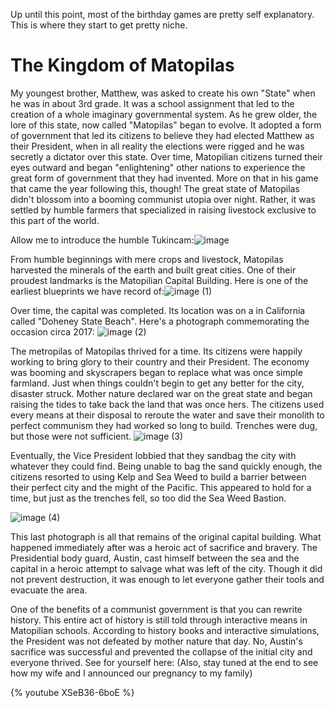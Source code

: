 Up until this point, most of the birthday games are pretty self explanatory. This is where they start to get pretty niche. 

# The Kingdom of Matopilas
My youngest brother, Matthew, was asked to create his own "State" when he was in about 3rd grade. It was a school assignment that led to the creation of a whole imaginary governmental system. As he grew older, the lore of this state, now called "Matopilas" began to evolve. It adopted a form of government that led its citizens to believe they had elected Matthew as their President, when in all reality the elections were rigged and he was secretly a dictator over this state. Over time, Matopilian citizens turned their eyes outward and began "enlightening" other nations to experience the great form of government that they had invented. More on that in his game that came the year following this, though! The great state of Matopilas didn't blossom into a booming communist utopia over night. Rather, it was settled by humble farmers that specialized in raising livestock exclusive to this part of the world.

Allow me to introduce the humble Tukincam:![image](https://dev-to-uploads.s3.amazonaws.com/i/ayc692tfzs15wernpo4z.jpg)

From humble beginnings with mere crops and livestock, Matopilas harvested the minerals of the earth and built great cities. One of their proudest landmarks is the Matopilian Capital Building. Here is one of the earliest blueprints we have record of:![image (1)](https://dev-to-uploads.s3.amazonaws.com/i/5awed3pxl6tkoop220ak.jpg)

Over time, the capital was completed. Its location was on a in California called "Doheney State Beach". Here's a photograph commemorating the occasion circa 2017:
![image (2)](https://dev-to-uploads.s3.amazonaws.com/i/phgp7epl1z32jgj7yhg4.jpg)

The metropilas of Matopilas thrived for a time. Its citizens were happily working to bring glory to their country and their President. The economy was booming and skyscrapers began to replace what was once simple farmland. Just when things couldn't begin to get any better for the city, disaster struck. Mother nature declared war on the great state and began raising the tides to take back the land that was once hers. The citizens used every means at their disposal to reroute the water and save their monolith to perfect communism they had worked so long to build. Trenches were dug, but those were not sufficient. 
![image (3)](https://dev-to-uploads.s3.amazonaws.com/i/miwlnajrutbwkqsj8013.jpg)

Eventually, the Vice President lobbied that they sandbag the city with whatever they could find. Being unable to bag the sand quickly enough, the citizens resorted to using Kelp and Sea Weed to build a barrier between their perfect city and the might of the Pacific. This appeared to hold for a time, but just as the trenches fell, so too did the Sea Weed Bastion.

![image (4)](https://dev-to-uploads.s3.amazonaws.com/i/b3f7bytts48ydtszdffx.jpg)


This last photograph is all that remains of the original capital building. What happened immediately after was a heroic act of sacrifice and bravery. The Presidential body guard, Austin, cast himself between the sea and the capital in a heroic attempt to salvage what was left of the city. Though it did not prevent destruction, it was enough to let everyone gather their tools and evacuate the area.

One of the benefits of a communist government is that you can rewrite history. This entire act of history is still told through interactive means in Matopilian schools. According to history books and interactive simulations, the President was not defeated by mother nature that day. No, Austin's sacrifice was successful and prevented the collapse of the initial city and everyone thrived. See for yourself here: (Also, stay tuned at the end to see how my wife and I announced our pregnancy to my family)

{% youtube XSeB36-6boE %}

 


 

 